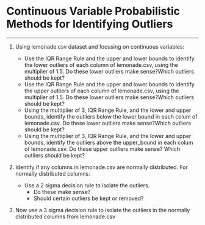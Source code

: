 
# Continuous Variable Probabilistic Methods for Identifying Outliers
---
1. Using lemonade.csv dataset and focusing on continuous variables:
    - Use the IQR Range Rule and the upper and lower bounds to identify the lower outliers of each column of lemonade.csv, using the multiplier of 1.5. Do these lower outliers make sense?Which outliers should be kept?
    - Use the IQR Range Rule and the upper and lower bounds to identify the upper outliers of each column of lemonade.csv, using the multiplier of 1.5. Do these lower outliers make sense?Which outliers should be kept?
    - Using the multiplier of 3, IQR Range Rule, and the lower and upper bounds, identify the outliers below the lower bound in each colum of lemonade.csv. Do these lower outliers make sense?Which outliers should be kept?
    - Using the multiplier of 3, IQR Range Rule, and the lower and upper bounds, identify the outliers above the upper_bound in each colum of lemonade.csv. Do these upper outliers make sense? Which outliers should be kept?


2. Identify if any columns in lemonade.csv are normally distributed. For normally distributed columns:
    - Use a 2 sigma decision rule to isolate the outliers.
        - Do these make sense?
        - Should certain outliers be kept or removed?


3. Now use a 3 sigma decision rule to isolate the outliers in the normally distributed columns from lemonade.csv